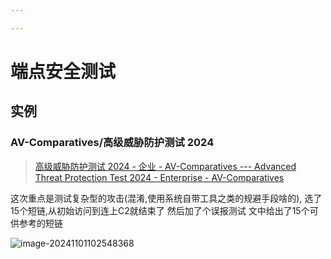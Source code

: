 ```yaml
---

---
```


# 端点安全测试

## 实例

### AV-Comparatives/高级威胁防护测试 2024

> [高级威胁防护测试 2024 - 企业 - AV-Comparatives --- Advanced Threat Protection Test 2024 - Enterprise - AV-Comparatives](https://www.av-comparatives.org/tests/advanced-threat-protection-test-2024-enterprise/)

这次重点是测试复杂型的攻击(混淆,使用系统自带工具之类的规避手段啥的), 选了15个短链,从初始访问到连上C2就结束了
然后加了个误报测试
文中给出了15个可供参考的短链

![image-20241101102548368](http://cdn.ayusummer233.top/DailyNotes/202411011025700.png)

